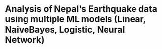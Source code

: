 # Analysis of Nepal's Earthquake data using multiple ML models (Linear, NaiveBayes, Logistic, Neural Network)
